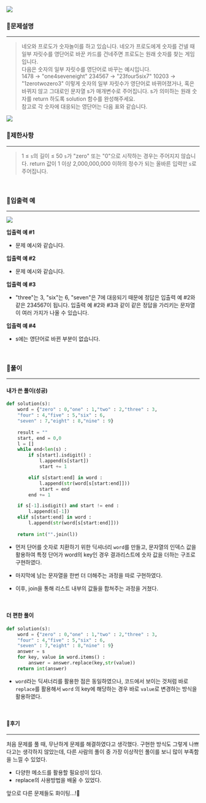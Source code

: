 ![](https://images.velog.io/images/mein-figur/post/903a3994-d9ad-456a-8567-d10790c0ebc8/image.png)

### 📌문제설명
----

> 네오와 프로도가 숫자놀이를 하고 있습니다. 네오가 프로도에게 숫자를 건넬 때 일부 자릿수를 영단어로 바꾼 카드를 건네주면 프로도는 원래 숫자를 찾는 게임입니다.<br>
> 다음은 숫자의 일부 자릿수를 영단어로 바꾸는 예시입니다.<br>
> 1478 → "one4seveneight"
> 234567 → "23four5six7"
> 10203 → "1zerotwozero3"
> 이렇게 숫자의 일부 자릿수가 영단어로 바뀌어졌거나, 혹은 바뀌지 않고 그대로인 문자열 s가 매개변수로 주어집니다. s가 의미하는 원래 숫자를 return 하도록 solution 함수를 완성해주세요.<br>
> 참고로 각 숫자에 대응되는 영단어는 다음 표와 같습니다.


![](https://images.velog.io/images/mein-figur/post/fbdef411-c92e-41e9-b026-913429eab92b/image.png)
<br>

### 📌제한사항
----

> 1 ≤ `s`의 길이 ≤ 50
> `s`가 "zero" 또는 "0"으로 시작하는 경우는 주어지지 않습니다.
> return 값이 1 이상 2,000,000,000 이하의 정수가 되는 올바른 입력만 `s`로 주어집니다.

<br>

### 📌입출력 예
----

![](https://images.velog.io/images/mein-figur/post/b7c71b2d-c75e-4aa1-b2ac-c943424a9a5c/image.png)

**입출력 예 #1**
- 문제 예시와 같습니다.

**입출력 예 #2**
- 문제 예시와 같습니다.

**입출력 예 #3**
- "three"는 3, "six"는 6, "seven"은 7에 대응되기 때문에 정답은 입출력 예 #2와 같은 234567이 됩니다.
입출력 예 #2와 #3과 같이 같은 정답을 가리키는 문자열이 여러 가지가 나올 수 있습니다.

**입출력 예 #4**
- s에는 영단어로 바뀐 부분이 없습니다.


<br>

### 📌풀이
----

#### 내가 쓴 풀이(성공)
```python
def solution(s):
    word = {"zero" : 0,"one" : 1,"two" : 2,"three" : 3,
    "four" : 4,"five" : 5,"six" : 6,
    "seven" : 7,"eight" : 8,"nine" : 9}
    
    result = ""
    start, end = 0,0
    l = []
    while end<len(s) :
        if s[start].isdigit() :
            l.append(s[start])
            start += 1

        elif s[start:end] in word :
            l.append(str(word[s[start:end]]))
            start = end
        end += 1

    if s[-1].isdigit() and start != end :
        l.append(s[-1])
    elif s[start:end] in word :
        l.append(str(word[s[start:end]]))   
    
    return int("".join(l))
```
- 먼저 단어를 숫자로 치환하기 위한 딕셔너리 `word`를 만들고, 문자열의 인덱스 값을 활용하여 특정 단어가 word의 key인 경우 결과리스트에 숫자 값을 더하는 구조로 구현하였다.

- 마지막에 남는 문자열을 한번 더 더해주는 과정을 따로 구현하였다.

- 이후, join을 통해 리스트 내부의 값들을 합쳐주는 과정을 거쳤다.
<br>

#### 더 편한 풀이
```python
def solution(s):
    word = {"zero" : 0,"one" : 1,"two" : 2,"three" : 3,
    "four" : 4,"five" : 5,"six" : 6,
    "seven" : 7,"eight" : 8,"nine" : 9}
    answer = s
    for key, value in word.items() :
        answer = answer.replace(key,str(value))
    return int(answer)
```
- `word`라는 딕셔너리를 활용한 점은 동일하였으나, 코드에서 보이는 것처럼 바로 `replace`를 활용해서 `word` 의 key에 해당하는 경우 바로 `value`로 변경하는 방식을 활용하였다.

<br>

#### 📌후기
----

처음 문제를 풀 때, 무난하게 문제를 해결하였다고 생각했다. 구현한 방식도 그렇게 나쁘다고는 생각하지 않았는데, 다른 사람의 풀이 중 가장 이상적인 풀이를 보니 많이 부족함을 느낄 수 있었다.

- 다양한 메소드를 활용할 필요성이 있다.
- replace의 사용방법을 배울 수 있었다.

앞으로 다른 문제들도 화이팅...!🤣